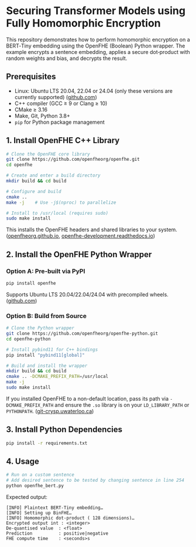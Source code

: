 # Securing Transformer Models using Fully Homomorphic Encryption

This repository demonstrates how to perform homomorphic encryption on a BERT‑Tiny embedding using the OpenFHE (Boolean) Python wrapper. The example encrypts a sentence embedding, applies a secure dot‑product with random weights and bias, and decrypts the result.

## Prerequisites

- Linux: Ubuntu LTS 20.04, 22.04 or 24.04 (only these versions are currently supported) ([github.com](https://github.com/openfheorg/openfhe-python?utm_source=chatgpt.com))
- C++ compiler (GCC ≥ 9 or Clang ≥ 10)
- CMake ≥ 3.16
- Make, Git, Python 3.8+
- `pip` for Python package management

## 1. Install OpenFHE C++ Library

```bash
# Clone the OpenFHE core library
git clone https://github.com/openfheorg/openfhe.git
cd openfhe

# Create and enter a build directory
mkdir build && cd build

# Configure and build
cmake ..
make -j    # Use -j$(nproc) to parallelize

# Install to /usr/local (requires sudo)
sudo make install
```
This installs the OpenFHE headers and shared libraries to your system. ([openfheorg.github.io](https://openfheorg.github.io/openfhe-python/html/index.html?utm_source=chatgpt.com), [openfhe-development.readthedocs.io](https://openfhe-development.readthedocs.io/en/latest/sphinx_rsts/intro/installation/installation.html?utm_source=chatgpt.com))

## 2. Install the OpenFHE Python Wrapper

### Option A: Pre‑built via PyPI

```bash
pip install openfhe
```
Supports Ubuntu LTS 20.04/22.04/24.04 with precompiled wheels. ([github.com](https://github.com/openfheorg/openfhe-python?utm_source=chatgpt.com))

### Option B: Build from Source

```bash
# Clone the Python wrapper
git clone https://github.com/openfheorg/openfhe-python.git
cd openfhe-python

# Install pybind11 for C++ bindings
pip install "pybind11[global]"

# Build and install the wrapper
mkdir build && cd build
cmake .. -DCMAKE_PREFIX_PATH=/usr/local
make -j
sudo make install
```
If you installed OpenFHE to a non-default location, pass its path via `-DCMAKE_PREFIX_PATH` and ensure the `.so` library is on your `LD_LIBRARY_PATH` or `PYTHONPATH`. ([git-crysp.uwaterloo.ca](https://git-crysp.uwaterloo.ca/iang/openfhe-python-fork?utm_source=chatgpt.com))

## 3. Install Python Dependencies

```bash
pip install -r requirements.txt
```

## 4. Usage

```bash
# Run on a custom sentence
# Add desired sentence to be tested by changing sentence in line 254
python openfhe_bert.py
```

Expected output:
```
[INFO] Plaintext BERT‑Tiny embedding…
[INFO] Setting up BinFHE…
[INFO] Homomorphic dot‑product ( 128 dimensions)…
Encrypted output int : <integer>
De‑quantised value  : <float>
Prediction          : positive|negative
FHE compute time    : <seconds>s
```



